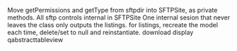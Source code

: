 Move getPermissions and getType from sftpdir into SFTPSite, as private methods.
All sftp controls internal in SFTPSite
One internal sesion that never leaves the class
only outputs the listings.
for listings, recreate the model each time, delete/set to null and reinstantiate.
download display qabstracttableview